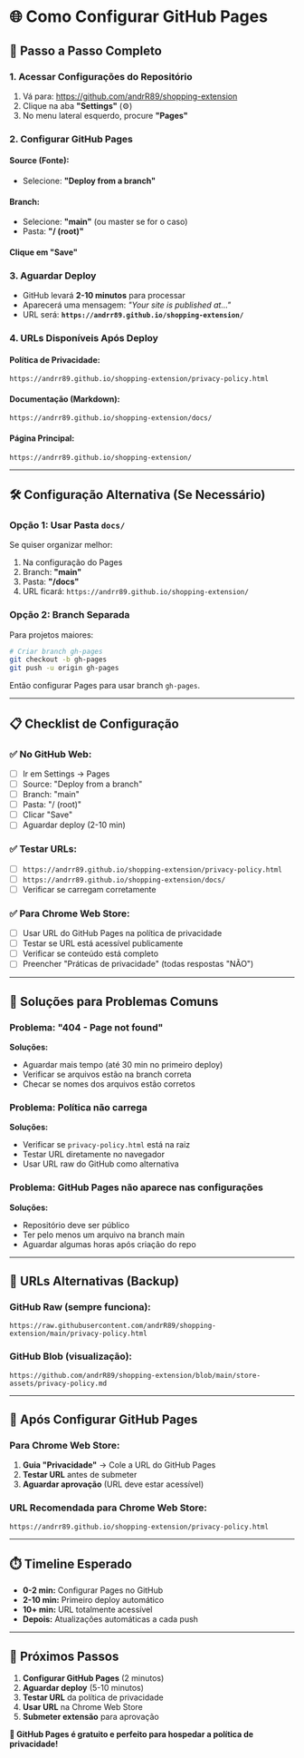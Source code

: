 # 🌐 Como Configurar GitHub Pages

## 🎯 **Passo a Passo Completo**

### 1. **Acessar Configurações do Repositório**
1. Vá para: https://github.com/andrR89/shopping-extension
2. Clique na aba **"Settings"** (⚙️)
3. No menu lateral esquerdo, procure **"Pages"**

### 2. **Configurar GitHub Pages**

#### **Source (Fonte):**
- Selecione: **"Deploy from a branch"**

#### **Branch:**
- Selecione: **"main"** (ou master se for o caso)
- Pasta: **"/ (root)"** 

#### **Clique em "Save"**

### 3. **Aguardar Deploy**
- GitHub levará **2-10 minutos** para processar
- Aparecerá uma mensagem: *"Your site is published at..."*
- URL será: **`https://andrr89.github.io/shopping-extension/`**

### 4. **URLs Disponíveis Após Deploy**

#### **Política de Privacidade:**
```
https://andrr89.github.io/shopping-extension/privacy-policy.html
```

#### **Documentação (Markdown):**
```
https://andrr89.github.io/shopping-extension/docs/
```

#### **Página Principal:**
```
https://andrr89.github.io/shopping-extension/
```

---

## 🛠️ **Configuração Alternativa (Se Necessário)**

### **Opção 1: Usar Pasta `docs/`**
Se quiser organizar melhor:

1. Na configuração do Pages
2. Branch: **"main"**
3. Pasta: **"/docs"**
4. URL ficará: `https://andrr89.github.io/shopping-extension/`

### **Opção 2: Branch Separada**
Para projetos maiores:

```bash
# Criar branch gh-pages
git checkout -b gh-pages
git push -u origin gh-pages
```

Então configurar Pages para usar branch `gh-pages`.

---

## 📋 **Checklist de Configuração**

### ✅ **No GitHub Web:**
- [ ] Ir em Settings → Pages
- [ ] Source: "Deploy from a branch"
- [ ] Branch: "main"
- [ ] Pasta: "/ (root)"
- [ ] Clicar "Save"
- [ ] Aguardar deploy (2-10 min)

### ✅ **Testar URLs:**
- [ ] `https://andrr89.github.io/shopping-extension/privacy-policy.html`
- [ ] `https://andrr89.github.io/shopping-extension/docs/`
- [ ] Verificar se carregam corretamente

### ✅ **Para Chrome Web Store:**
- [ ] Usar URL do GitHub Pages na política de privacidade
- [ ] Testar se URL está acessível publicamente
- [ ] Verificar se conteúdo está completo
- [ ] Preencher "Práticas de privacidade" (todas respostas "NÃO")

---

## 🚨 **Soluções para Problemas Comuns**

### **Problema**: "404 - Page not found"
**Soluções:**
- Aguardar mais tempo (até 30 min no primeiro deploy)
- Verificar se arquivos estão na branch correta
- Checar se nomes dos arquivos estão corretos

### **Problema**: Política não carrega
**Soluções:**
- Verificar se `privacy-policy.html` está na raiz
- Testar URL diretamente no navegador
- Usar URL raw do GitHub como alternativa

### **Problema**: GitHub Pages não aparece nas configurações
**Soluções:**
- Repositório deve ser público
- Ter pelo menos um arquivo na branch main
- Aguardar algumas horas após criação do repo

---

## 📱 **URLs Alternativas (Backup)**

### **GitHub Raw (sempre funciona):**
```
https://raw.githubusercontent.com/andrR89/shopping-extension/main/privacy-policy.html
```

### **GitHub Blob (visualização):**
```
https://github.com/andrR89/shopping-extension/blob/main/store-assets/privacy-policy.md
```

---

## 🎯 **Após Configurar GitHub Pages**

### **Para Chrome Web Store:**
1. **Guia "Privacidade"** → Cole a URL do GitHub Pages
2. **Testar URL** antes de submeter
3. **Aguardar aprovação** (URL deve estar acessível)

### **URL Recomendada para Chrome Web Store:**
```
https://andrr89.github.io/shopping-extension/privacy-policy.html
```

---

## ⏱️ **Timeline Esperado**

- **0-2 min:** Configurar Pages no GitHub
- **2-10 min:** Primeiro deploy automático
- **10+ min:** URL totalmente acessível
- **Depois:** Atualizações automáticas a cada push

---

## 🔄 **Próximos Passos**

1. **Configurar GitHub Pages** (2 minutos)
2. **Aguardar deploy** (5-10 minutos)
3. **Testar URL** da política de privacidade
4. **Usar URL** na Chrome Web Store
5. **Submeter extensão** para aprovação

**🚀 GitHub Pages é gratuito e perfeito para hospedar a política de privacidade!**